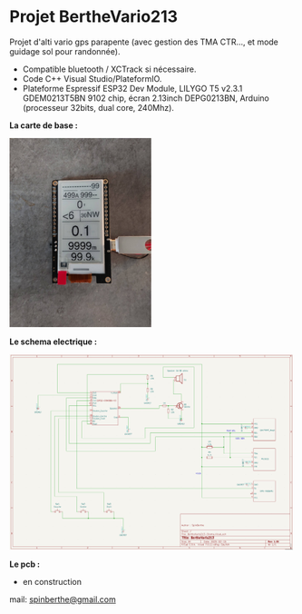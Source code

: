 # Projet BertheVario213

Projet d'alti vario gps parapente (avec gestion des TMA CTR..., et mode guidage sol pour randonnée).
- Compatible bluetooth / XCTrack si nécessaire.
- Code C++ Visual Studio/PlateformIO.
- Plateforme Espressif ESP32 Dev Module, LILYGO T5 v2.3.1 GDEM0213T5BN 9102 chip, écran 2.13inch DEPG0213BN, Arduino (processeur 32bits, dual core, 240Mhz).

**La carte de base :**

<img src="./Photos/ecran-vz.jpg" width="250"/>

**Le schema electrique :**

<img src="./Photos/shema-BV213-1.05.png" width="500"/>

**Le pcb :**

- en construction


mail: spinberthe@gmail.com

